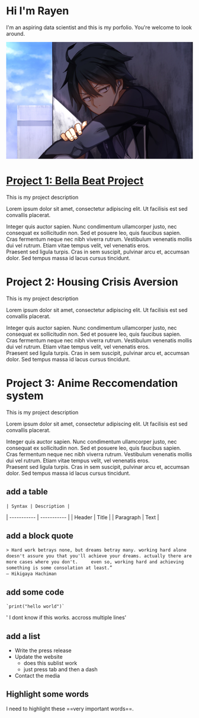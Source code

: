 # Hi I'm Rayen <br>

I'm an aspiring data scientist and this is my porfolio. You're welcome to look around. 

![test image text](images/hachiman.png)

# [Project 1: Bella Beat Project](projects/bellabeat/fitbit-notebook.md) <br> 

This is my project description 

Lorem ipsum dolor sit amet, consectetur adipiscing elit. Ut facilisis est sed convallis placerat. <br> 

Integer quis auctor sapien. Nunc condimentum ullamcorper justo, nec consequat ex sollicitudin non. Sed et posuere leo, quis faucibus sapien. <br> 
Cras fermentum neque nec nibh viverra rutrum. Vestibulum venenatis mollis dui vel rutrum. Etiam vitae tempus velit, vel venenatis eros. <br> 
Praesent sed ligula turpis. Cras in sem suscipit, pulvinar arcu et, accumsan dolor. Sed tempus massa id lacus cursus tincidunt. <br> 



# Project 2: Housing Crisis Aversion <br> 

This is my project description 

Lorem ipsum dolor sit amet, consectetur adipiscing elit. Ut facilisis est sed convallis placerat. <br> 

Integer quis auctor sapien. Nunc condimentum ullamcorper justo, nec consequat ex sollicitudin non. Sed et posuere leo, quis faucibus sapien. <br> 
Cras fermentum neque nec nibh viverra rutrum. Vestibulum venenatis mollis dui vel rutrum. Etiam vitae tempus velit, vel venenatis eros. <br> 
Praesent sed ligula turpis. Cras in sem suscipit, pulvinar arcu et, accumsan dolor. Sed tempus massa id lacus cursus tincidunt. <br> 

# Project 3: Anime Reccomendation system <br> 

This is my project description 

Lorem ipsum dolor sit amet, consectetur adipiscing elit. Ut facilisis est sed convallis placerat. <br> 

Integer quis auctor sapien. Nunc condimentum ullamcorper justo, nec consequat ex sollicitudin non. Sed et posuere leo, quis faucibus sapien. <br> 
Cras fermentum neque nec nibh viverra rutrum. Vestibulum venenatis mollis dui vel rutrum. Etiam vitae tempus velit, vel venenatis eros. <br> 
Praesent sed ligula turpis. Cras in sem suscipit, pulvinar arcu et, accumsan dolor. Sed tempus massa id lacus cursus tincidunt. <br> 



## add a table 

	| Syntax | Description |
| ----------- | ----------- |
| Header | Title |
| Paragraph | Text |


## add a block quote 

	> Hard work betrays none, but dreams betray many. working hard alone doesn't assure you that you'll achieve your dreams. actually there are more cases where you don't.     even so, working hard and achieving something is some consolation at least.”
    ― Hikigaya Hachiman
  
  
## add some code 

	`print("hello world")`
  ' I dont know if this works. accross multiple lines'

## add a list 

-  Write the press release
- Update the website
  - does this sublist work 
  - just press tab and then a dash
- Contact the media

## Highlight some words 
I need to highlight these ==very important words==.

